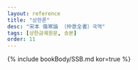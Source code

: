 ```yaml
---
layout: reference
title: "상한론"
desc: "宋本 傷寒論 〔仲景全書〕국역"
tags: [상한금궤원문, 송본]
order: 11
---
```



{% include bookBody/SSB.md kor=true %}
